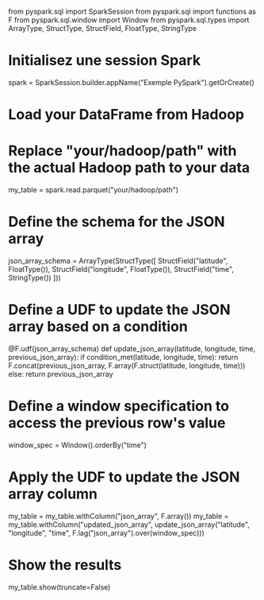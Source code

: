 from pyspark.sql import SparkSession
from pyspark.sql import functions as F
from pyspark.sql.window import Window
from pyspark.sql.types import ArrayType, StructType, StructField, FloatType, StringType

# Initialisez une session Spark
spark = SparkSession.builder.appName("Exemple PySpark").getOrCreate()

# Load your DataFrame from Hadoop
# Replace "your/hadoop/path" with the actual Hadoop path to your data
my_table = spark.read.parquet("your/hadoop/path")

# Define the schema for the JSON array
json_array_schema = ArrayType(StructType([
    StructField("latitude", FloatType()),
    StructField("longitude", FloatType()),
    StructField("time", StringType())
]))

# Define a UDF to update the JSON array based on a condition
@F.udf(json_array_schema)
def update_json_array(latitude, longitude, time, previous_json_array):
    if condition_met(latitude, longitude, time):
        return F.concat(previous_json_array, F.array(F.struct(latitude, longitude, time)))
    else:
        return previous_json_array

# Define a window specification to access the previous row's value
window_spec = Window().orderBy("time")

# Apply the UDF to update the JSON array column
my_table = my_table.withColumn("json_array", F.array())
my_table = my_table.withColumn("updated_json_array", update_json_array("latitude", "longitude", "time", F.lag("json_array").over(window_spec)))

# Show the results
my_table.show(truncate=False)
